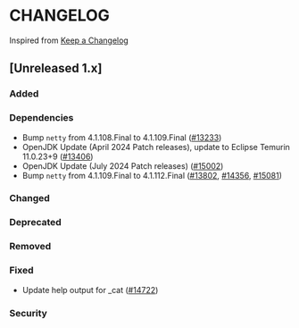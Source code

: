 # CHANGELOG

Inspired from [Keep a Changelog](https://keepachangelog.com/en/1.0.0/)

## [Unreleased 1.x]
### Added
### Dependencies
- Bump `netty` from 4.1.108.Final to 4.1.109.Final ([#13233](https://github.com/opensearch-project/OpenSearch/pull/13233))
- OpenJDK Update (April 2024 Patch releases), update to Eclipse Temurin 11.0.23+9 ([#13406](https://github.com/opensearch-project/OpenSearch/pull/13406))
- OpenJDK Update (July 2024 Patch releases) ([#15002](https://github.com/opensearch-project/OpenSearch/pull/15002))
- Bump `netty` from 4.1.109.Final to 4.1.112.Final ([#13802](https://github.com/opensearch-project/OpenSearch/pull/13802), [#14356](https://github.com/opensearch-project/OpenSearch/pull/14356), [#15081](https://github.com/opensearch-project/OpenSearch/pull/15081))

### Changed
### Deprecated
### Removed
### Fixed
- Update help output for _cat ([#14722](https://github.com/opensearch-project/OpenSearch/pull/14722))

### Security

[Unreleased]: https://github.com/opensearch-project/OpenSearch/compare/1.3.15...HEAD
